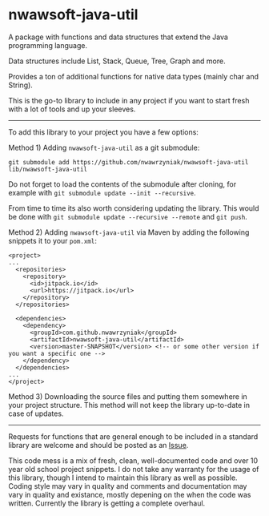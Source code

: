 # nwawsoft-java-util
A package with functions and data structures that extend the Java programming language.

Data structures include List, Stack, Queue, Tree, Graph and more.

Provides a ton of additional functions for native data types (mainly char and String).

This is the go-to library to include in any project if you want to start fresh with a lot of tools and up your sleeves.

---

To add this library to your project you have a few options:

Method 1) Adding ```nwawsoft-java-util``` as a git submodule:

```git submodule add https://github.com/nwawrzyniak/nwawsoft-java-util lib/nwawsoft-java-util```

Do not forget to load the contents of the submodule after cloning, for example with 
```git submodule update --init --recursive```.

From time to time its also worth considering updating the library. This would be done with 
```git submodule update --recursive --remote``` and ```git push```.

Method 2) Adding ```nwawsoft-java-util``` via Maven by adding the following snippets it to your ```pom.xml```:

```
<project>
...
  <repositories>
    <repository>
      <id>jitpack.io</id>
      <url>https://jitpack.io</url>
    </repository>
  </repositories>
  
  <dependencies>
    <dependency>
      <groupId>com.github.nwawrzyniak</groupId>
      <artifactId>nwawsoft-java-util</artifactId>
      <version>master-SNAPSHOT</version> <!-- or some other version if you want a specific one -->
    </dependency>
  </dependencies>
...
</project>
```

Method 3) Downloading the source files and putting them somewhere in your project structure. This method will not keep the library up-to-date in case of updates.

---

Requests for functions that are general enough to be included in a standard library are welcome and should be posted as an [Issue](https://github.com/nwawrzyniak/nwawsoft-java-util/issues).

This code mess is a mix of fresh, clean, well-documented code and over 10 year old school project snippets. I do not take any warranty for the usage of this library, though I intend to maintain this library as well as possible. Coding style may vary in quality and comments and documentation may vary in quality and existance, mostly depening on the when the code was written. Currently the library is getting a complete overhaul.

